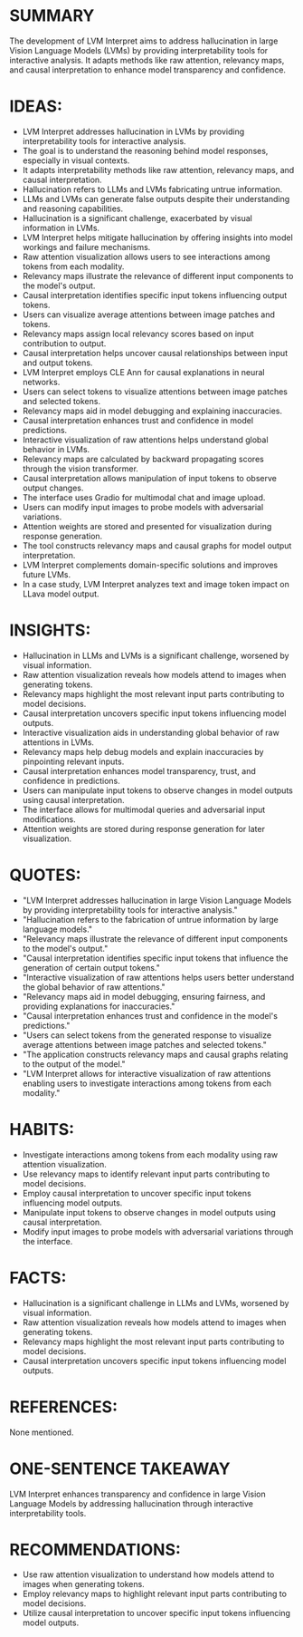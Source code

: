 # SUMMARY
The development of LVM Interpret aims to address hallucination in large Vision Language Models (LVMs) by providing interpretability tools for interactive analysis. It adapts methods like raw attention, relevancy maps, and causal interpretation to enhance model transparency and confidence.

# IDEAS:
- LVM Interpret addresses hallucination in LVMs by providing interpretability tools for interactive analysis.
- The goal is to understand the reasoning behind model responses, especially in visual contexts.
- It adapts interpretability methods like raw attention, relevancy maps, and causal interpretation.
- Hallucination refers to LLMs and LVMs fabricating untrue information.
- LLMs and LVMs can generate false outputs despite their understanding and reasoning capabilities.
- Hallucination is a significant challenge, exacerbated by visual information in LVMs.
- LVM Interpret helps mitigate hallucination by offering insights into model workings and failure mechanisms.
- Raw attention visualization allows users to see interactions among tokens from each modality.
- Relevancy maps illustrate the relevance of different input components to the model's output.
- Causal interpretation identifies specific input tokens influencing output tokens.
- Users can visualize average attentions between image patches and tokens.
- Relevancy maps assign local relevancy scores based on input contribution to output.
- Causal interpretation helps uncover causal relationships between input and output tokens.
- LVM Interpret employs CLE Ann for causal explanations in neural networks.
- Users can select tokens to visualize attentions between image patches and selected tokens.
- Relevancy maps aid in model debugging and explaining inaccuracies.
- Causal interpretation enhances trust and confidence in model predictions.
- Interactive visualization of raw attentions helps understand global behavior in LVMs.
- Relevancy maps are calculated by backward propagating scores through the vision transformer.
- Causal interpretation allows manipulation of input tokens to observe output changes.
- The interface uses Gradio for multimodal chat and image upload.
- Users can modify input images to probe models with adversarial variations.
- Attention weights are stored and presented for visualization during response generation.
- The tool constructs relevancy maps and causal graphs for model output interpretation.
- LVM Interpret complements domain-specific solutions and improves future LVMs.
- In a case study, LVM Interpret analyzes text and image token impact on LLava model output.

# INSIGHTS:
- Hallucination in LLMs and LVMs is a significant challenge, worsened by visual information.
- Raw attention visualization reveals how models attend to images when generating tokens.
- Relevancy maps highlight the most relevant input parts contributing to model decisions.
- Causal interpretation uncovers specific input tokens influencing model outputs.
- Interactive visualization aids in understanding global behavior of raw attentions in LVMs.
- Relevancy maps help debug models and explain inaccuracies by pinpointing relevant inputs.
- Causal interpretation enhances model transparency, trust, and confidence in predictions.
- Users can manipulate input tokens to observe changes in model outputs using causal interpretation.
- The interface allows for multimodal queries and adversarial input modifications.
- Attention weights are stored during response generation for later visualization.

# QUOTES:
- "LVM Interpret addresses hallucination in large Vision Language Models by providing interpretability tools for interactive analysis."
- "Hallucination refers to the fabrication of untrue information by large language models."
- "Relevancy maps illustrate the relevance of different input components to the model's output."
- "Causal interpretation identifies specific input tokens that influence the generation of certain output tokens."
- "Interactive visualization of raw attentions helps users better understand the global behavior of raw attentions."
- "Relevancy maps aid in model debugging, ensuring fairness, and providing explanations for inaccuracies."
- "Causal interpretation enhances trust and confidence in the model's predictions."
- "Users can select tokens from the generated response to visualize average attentions between image patches and selected tokens."
- "The application constructs relevancy maps and causal graphs relating to the output of the model."
- "LVM Interpret allows for interactive visualization of raw attentions enabling users to investigate interactions among tokens from each modality."

# HABITS:
- Investigate interactions among tokens from each modality using raw attention visualization.
- Use relevancy maps to identify relevant input parts contributing to model decisions.
- Employ causal interpretation to uncover specific input tokens influencing model outputs.
- Manipulate input tokens to observe changes in model outputs using causal interpretation.
- Modify input images to probe models with adversarial variations through the interface.

# FACTS:
- Hallucination is a significant challenge in LLMs and LVMs, worsened by visual information.
- Raw attention visualization reveals how models attend to images when generating tokens.
- Relevancy maps highlight the most relevant input parts contributing to model decisions.
- Causal interpretation uncovers specific input tokens influencing model outputs.

# REFERENCES:
None mentioned.

# ONE-SENTENCE TAKEAWAY
LVM Interpret enhances transparency and confidence in large Vision Language Models by addressing hallucination through interactive interpretability tools.

# RECOMMENDATIONS:
- Use raw attention visualization to understand how models attend to images when generating tokens.
- Employ relevancy maps to highlight relevant input parts contributing to model decisions.
- Utilize causal interpretation to uncover specific input tokens influencing model outputs.